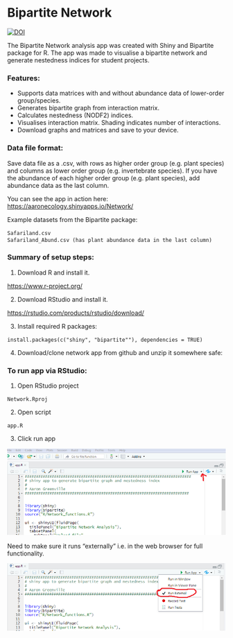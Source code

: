 # Bipartite Network  
[![DOI](https://zenodo.org/badge/DOI/10.5281/zenodo.1205201.svg)](https://doi.org/10.5281/zenodo.1205201)

The Bipartite Network analysis app was created with Shiny and Bipartite package for R. The app was made to visualise a bipartite network  and generate nestedness indices for student projects.

### Features:
- Supports data matrices with and without abundance data of lower-order group/species.
- Generates bipartite graph from interaction matrix.
- Calculates nestedness (NODF2) indices.
- Visualises interaction matrix. Shading indicates number of interactions.
- Download graphs and matrices and save to your device.

### Data file format:

Save data file as a .csv, with rows as higher order group (e.g. plant species) and columns as lower order group (e.g. invertebrate species). If you have the abundance of each higher order group (e.g. plant species), add abundance data as the last column.

You can see the app in action here: https://aaronecology.shinyapps.io/Network/  
  
Example datasets from the Bipartite package:

```
Safariland.csv  
Safariland_Abund.csv (has plant abundance data in the last column)  
```

### Summary of setup steps:

1.	Download R and install it.  

https://www.r-project.org/

2.	Download RStudio and install it.  

https://rstudio.com/products/rstudio/download/

3.	Install required R packages:

``` 
install.packages(c("shiny", "bipartite""), dependencies = TRUE) 
```

4.	Download/clone network app from github and unzip it somewhere safe:

### To run app via RStudio: 

1.	Open RStudio project 

``` 
Network.Rproj
```

2.	Open script  

```
app.R
```

3.	Click run app 

![Click on arrow](user_guide/run-app-menu.PNG?raw=TRUE)

Need to make sure it runs “externally” i.e. in the web browser for full functionality.

![Check](user_guide/run-app-menu2.PNG?raw=true) 




